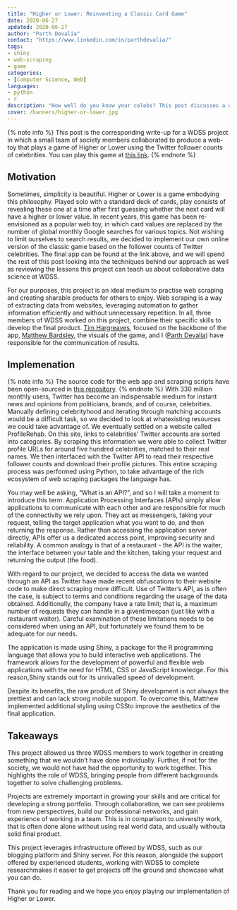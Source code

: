 ```yaml
---
title: "Higher or Lower: Reinventing a Classic Card Game"
date: 2020-06-27
updated: 2020-06-27
author: "Parth Devalia"
contact: "https://www.linkedin.com/in/parthdevalia/"
tags:
- shiny
- web-scraping
- game
categories:
- [Computer Science, Web]
languages:
- python
- r
description: "How well do you know your celebs? This post discusses a web app developed collaboratively with WDSS members to test just this. Have a play and then learn how it was made."
cover: /banners/higher-or-lower.jpg
---
```

{% note info %}
This post is the corresponding write-up for a WDSS project in which a small team of society members collaborated to produce a web-toy that plays a game of Higher or Lower using the Twitter follower counts of celebrities. You can play this game at [this link](https://shiny.warwickdatascience.com/higher-or-lower/).
{% endnote %}
## Motivation

Sometimes, simplicity is beautiful. Higher or Lower is a game embodying this philosophy. Played solo with a standard deck of cards, play consists of revealing these one at a time after first guessing whether the next card will have a higher or lower value. In recent years, this game has been re-envisioned as a popular web toy, in which card values are replaced by the number of global monthly Google searches for various topics. Not wishing to limit ourselves to search results, we decided to implement our own online version of the classic game based on the follower counts of Twitter celebrities. The final app can be found at the link above, and we will spend the rest of this post looking into the techniques behind our approach as well as reviewing the lessons this project can teach us about collaborative data science at WDSS.

For our purposes, this project is an ideal medium to practise web scraping and creating sharable products for others to enjoy. Web scraping is a way of extracting data from websites, leveraging automation to gather information efficiently and without unnecessary repetition.  In all, three members of WDSS worked on this project, combine their specific skills to develop the final product. [Tim Hargreaves](https://www.linkedin.com/in/tim-hargreaves/), focused on the backbone of the app, [Matthew Bardsley](https://www.linkedin.com/in/mhbardsley/), the visuals of the game, and I ([Parth Devalia](https://www.linkedin.com/in/parthdevalia/)) have responsible for the communication of results.

## Implemenation
{% note info %}
The source code for the web app and scraping scripts have been open-sourced in [this repository](https://github.com/warwickdatascience/higher-or-lower).
{% endnote %}
With 330 million monthly users, Twitter has become an indispensable medium for instant news and opinions from politicians, brands, and of course, celebrities. Manually defining celebrityhood and iterating through matching accounts would be a difficult task, so we decided to look at whatexisting resources we could take advantage of. We eventually settled on a website called ProfileRehab. On this site, links to celebrities’ Twitter accounts are sorted into categories. By scraping this information we were able to collect Twitter profile URLs for around five hundred celebrities, matched to their real names. We then interfaced with the Twitter API to read their respective follower counts and download their profile pictures. This entire scraping process was performed using Python, to take advantage of the rich ecosystem of web scraping packages the language has.

You may well be asking, “What is an API?”, and so I will take a moment to introduce this term. Application Processing Interfaces (APIs) simply allow applications to communicate with each other and are responsible for much of the connectivity we rely upon. They act as messengers, taking your request, telling the target application what you want to do, and then returning the response. Rather than accessing the application server directly, APIs offer us a dedicated access point, improving security and reliability. A common analogy is that of a restaurant -  the API is the waiter, the interface between your table and the kitchen, taking your request and returning the output (the food). 

With regard to our project, we decided to access the data we wanted through an API as Twitter have made recent obfuscations to their website code to make direct scraping more difficult. Use of Twitter’s API, as is often the case, is subject to terms and conditions regarding the usage of the data obtained. Additionally, the company have a rate limit; that is, a maximum number of requests they can handle in a giventimespan (just like with a restaurant waiter). Careful examination of these limitations needs to be considered when using an API, but fortunately we found them to be adequate for our needs.

The application is made using Shiny, a package for the R programming language that allows you to build interactive web applications. The framework allows for the development of powerful and flexible web applications with the need for HTML, CSS or JavaScript knowledge. For this reason,Shiny stands out for its unrivalled speed of development. 

Despite its benefits, the raw product of Shiny development is not always the prettiest and can lack strong mobile support. To overcome this, Matthew implemented additional styling using CSSto improve the aesthetics of the final application.

## Takeaways

This project allowed us three WDSS members to work together in creating something that we wouldn’t have done individually. Further, if not for the society, we would not have had the opportunity to work together. This highlights the role of WDSS, bringing people from different backgrounds together to solve challenging problems.

Projects are extremely important in growing your skills and are critical for developing a strong portfolio. Through collaboration, we can see problems from new perspectives, build our professional networks, and gain experience of working in a team. This is in comparison to university work, that is often done alone without using real world data, and usually withouta solid final product.

This project leverages infrastructure offered by WDSS, such as our blogging platform and Shiny server. For this reason, alongside the support 
offered by experienced students, working with WDSS to complete researchmakes it easier to get projects off the ground and showcase what you can do.

Thank you for reading and we hope you enjoy playing our implementation of Higher or Lower.
